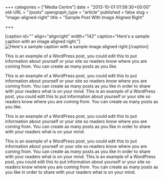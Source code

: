 +++
categories = ["Media Centre"]
date = "2013-10-01 01:56:30+00:00"
old-URL = "/posts"
opengraph_type = "article"
published = false
slug = "image-aligned-right"
title = "Sample Post With Image Aligned Right"

+++

[caption id="" align="alignright" width="142" caption="Here's a sample caption with an image aligned right."]![Here's a sample caption with a sample image aligned right.](https://res.cloudinary.com/homeopathyuk/v1557403245/bha/wordpress.png)[/caption]

This is an example of a WordPress post, you could edit this to put information about yourself or your site so readers know where you are coming from. You can create as many posts as you like.

This is an example of a WordPress post, you could edit this to put information about yourself or your site so readers know where you are coming from. You can create as many posts as you like in order to share with your readers what is on your mind. This is an example of a WordPress post, you could edit this to put information about yourself or your site so readers know where you are coming from. You can create as many posts as you like.

This is an example of a WordPress post, you could edit this to put information about yourself or your site so readers know where you are coming from. You can create as many posts as you like in order to share with your readers what is on your mind.

This is an example of a WordPress post, you could edit this to put information about yourself or your site so readers know where you are coming from. You can create as many posts as you like in order to share with your readers what is on your mind. This is an example of a WordPress post, you could edit this to put information about yourself or your site so readers know where you are coming from. You can create as many posts as you like in order to share with your readers what is on your mind.
